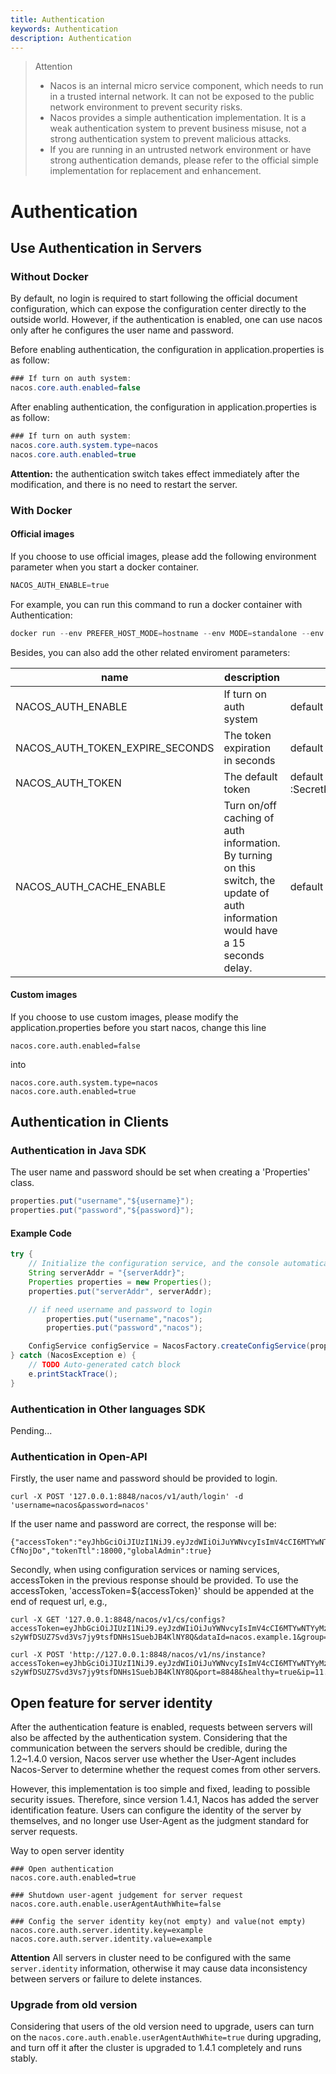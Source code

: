 ```yaml
---
title: Authentication
keywords: Authentication
description: Authentication
---
```


> Attention
> - Nacos is an internal micro service component, which needs to run in a trusted internal network. It can not be exposed to the public network environment to prevent security risks.
> - Nacos provides a simple authentication implementation. It is a weak authentication system to prevent business misuse, not a strong authentication system to prevent malicious attacks.
> - If you are running in an untrusted network environment or have strong authentication demands, please refer to the official simple implementation for replacement and enhancement.


# Authentication

## Use Authentication in Servers

### Without Docker
By default, no login is required to start following the official document configuration, which can expose the configuration center directly to the outside world. However, if the authentication is enabled, one can use nacos only after he configures the user name and password.

Before enabling authentication, the configuration in application.properties is as follow:
```java
### If turn on auth system:
nacos.core.auth.enabled=false
```

After enabling authentication, the configuration in application.properties is as follow:
```java
### If turn on auth system:
nacos.core.auth.system.type=nacos
nacos.core.auth.enabled=true
```
**Attention:**  the authentication switch takes effect immediately after the modification, and there is no need to restart the server.

### With Docker

#### Official images

If you choose to use official images, please add the following environment parameter when you start a docker container.

```powershell
NACOS_AUTH_ENABLE=true
```

For example, you can run this command to run a docker container with Authentication:

```powershell
docker run --env PREFER_HOST_MODE=hostname --env MODE=standalone --env NACOS_AUTH_ENABLE=true -p 8848:8848 nacos/nacos-server
```

Besides, you can also add the other related enviroment parameters:

| name                          | description                            | option                                 |
| ----------------------------- | -------------------------------------- | -------------------------------------- |
| NACOS_AUTH_ENABLE      |  If turn on auth system        | default :false                          |
| NACOS_AUTH_TOKEN_EXPIRE_SECONDS      |  The token expiration in seconds        | default :18000                          |
| NACOS_AUTH_TOKEN      |  The default token        | default :SecretKey012345678901234567890123456789012345678901234567890123456789                          |
| NACOS_AUTH_CACHE_ENABLE      |  Turn on/off caching of auth information. By turning on this switch, the update of auth information would have a 15 seconds delay.        | default : false   |



#### Custom images

If you choose to use custom images, please modify the application.properties before you start nacos, change this line 

```
nacos.core.auth.enabled=false
```
into
```
nacos.core.auth.system.type=nacos
nacos.core.auth.enabled=true
```

## Authentication in Clients

### Authentication in Java SDK

The user name and password should be set when creating a 'Properties' class.
```java
properties.put("username","${username}");
properties.put("password","${password}");
```
#### Example Code
```java
try {
    // Initialize the configuration service, and the console automatically obtains the following parameters through the sample code.
	String serverAddr = "{serverAddr}";
	Properties properties = new Properties();
	properties.put("serverAddr", serverAddr);

    // if need username and password to login
        properties.put("username","nacos");
        properties.put("password","nacos");

	ConfigService configService = NacosFactory.createConfigService(properties);
} catch (NacosException e) {
    // TODO Auto-generated catch block
    e.printStackTrace();
}
```
### Authentication in Other languages SDK

Pending...

### Authentication in Open-API
Firstly, the user name and password should be provided to login.

```plain
curl -X POST '127.0.0.1:8848/nacos/v1/auth/login' -d 'username=nacos&password=nacos'
```

If the user name and password are correct, the response will be:

```
{"accessToken":"eyJhbGciOiJIUzI1NiJ9.eyJzdWIiOiJuYWNvcyIsImV4cCI6MTYwNTYyOTE2Nn0.2TogGhhr11_vLEjqKko1HJHUJEmsPuCxkur-CfNojDo","tokenTtl":18000,"globalAdmin":true}
```

Secondly, when using configuration services or naming services, accessToken in the previous response should be provided. To use the accessToken, 'accessToken=${accessToken}' should be appended at the end of request url, e.g.,

```plain
curl -X GET '127.0.0.1:8848/nacos/v1/cs/configs?accessToken=eyJhbGciOiJIUzI1NiJ9.eyJzdWIiOiJuYWNvcyIsImV4cCI6MTYwNTYyMzkyM30.O-s2yWfDSUZ7Svd3Vs7jy9tsfDNHs1SuebJB4KlNY8Q&dataId=nacos.example.1&group=nacos_group'
```

```plain
curl -X POST 'http://127.0.0.1:8848/nacos/v1/ns/instance?accessToken=eyJhbGciOiJIUzI1NiJ9.eyJzdWIiOiJuYWNvcyIsImV4cCI6MTYwNTYyMzkyM30.O-s2yWfDSUZ7Svd3Vs7jy9tsfDNHs1SuebJB4KlNY8Q&port=8848&healthy=true&ip=11.11.11.11&weight=1.0&serviceName=nacos.test.3&encoding=GBK&namespaceId=n1'
```

## Open feature for server identity

After the authentication feature is enabled, requests between servers will also be affected by the authentication system. Considering that the communication between the servers should be credible, during the 1.2~1.4.0 version, Nacos server use whether the User-Agent includes Nacos-Server to determine whether the request comes from other servers.

However, this implementation is too simple and fixed, leading to possible security issues. Therefore, since version 1.4.1, Nacos has added the server identification feature. Users can configure the identity of the server by themselves, and no longer use User-Agent as the judgment standard for server requests.

Way to open server identity

```
### Open authentication
nacos.core.auth.enabled=true

### Shutdown user-agent judgement for server request
nacos.core.auth.enable.userAgentAuthWhite=false

### Config the server identity key(not empty) and value(not empty)
nacos.core.auth.server.identity.key=example
nacos.core.auth.server.identity.value=example
```

**Attention** All servers in cluster need to be configured with the same `server.identity` information, otherwise it may cause data inconsistency between servers or failure to delete instances.

### Upgrade from old version

Considering that users of the old version need to upgrade, users can turn on the `nacos.core.auth.enable.userAgentAuthWhite=true` during upgrading, and turn off it after the cluster is upgraded to 1.4.1 completely and runs stably.
